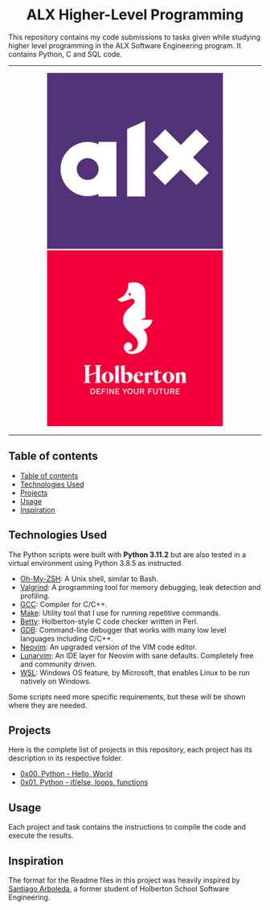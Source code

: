 <h1 align="center">ALX Higher-Level Programming</h1>
This repository contains my code submissions to tasks given while studying higher level programming in the ALX Software Engineering program. It contains Python, C and SQL code.

---

<p align="center">
<a target="_blank" href="https://www.alxafrica.com/"><img src="https://github.com/Cofucan/alx-low_level_programming/blob/main/alx.jpg?raw=true" width="350"></a>
<a target="_blank" href="https://www.holbertonschool.com/"><img src="https://github.com/Cofucan/alx-low_level_programming/blob/main/holby.jpg?raw=true" width="350"></a>
</p>

---

## Table of contents

- [Table of contents](#table-of-contents)
- [Technologies Used](#technologies-used)
- [Projects](#projects)
- [Usage](#usage)
- [Inspiration](#inspiration)

## Technologies Used

The Python scripts were built with **Python 3.11.2** but are also tested in a virtual environment using Python 3.8.5 as instructed.

- [Oh-My-ZSH](https://ohmyz.sh/): A Unix shell, similar to Bash.
- [Valgrind](https://valgrind.org/): A programming tool for memory debugging, leak detection and profiling.
- [GCC](https://gcc.gnu.org/): Compiler for C/C++.
- [Make](https://www.gnu.org/software/make/manual/make.html): Utility tool that I use for running repetitive commands.
- [Betty](https://github.com/holbertonschool/Betty): Holberton-style C code checker written in Perl.
- [GDB](https://www.sourceware.org/gdb/): Command-line debugger that works with many low level languages including C/C++.
- [Neovim](https://neovim.io/): An upgraded version of the VIM code editor.
- [Lunarvim](https://www.lunarvim.org/): An IDE layer for Neovim with sane defaults. Completely free and community driven.
- [WSL](https://learn.microsoft.com/en-us/windows/wsl/install): Windows OS feature, by Microsoft, that enables Linux to be run natively on Windows.

Some scripts need more specific requirements, but these will be shown where they are needed.

## Projects

Here is the complete list of projects in this repository, each project has its description in its respective folder.

- [0x00. Python - Hello, World](https://github.com/Cofucan/alx-higher_level_programming/tree/main/0x00-python-hello_world)
- [0x01. Python - if/else, loops, functions](https://github.com/Cofucan/alx-higher_level_programming/tree/main/0x01-python-if_else_loops_functions)

## Usage

Each project and task contains the instructions to compile the code and execute the results.

## Inspiration

The format for the Readme files in this project was heavily inspired by [Santiago Arboleda](https://github.com/monoprosito), a former student of Holberton School Software Engineering.
